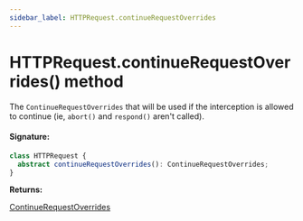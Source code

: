 ```yaml
---
sidebar_label: HTTPRequest.continueRequestOverrides
---
```


# HTTPRequest.continueRequestOverrides() method

The `ContinueRequestOverrides` that will be used if the interception is allowed to continue (ie, `abort()` and `respond()` aren't called).

#### Signature:

```typescript
class HTTPRequest {
  abstract continueRequestOverrides(): ContinueRequestOverrides;
}
```

**Returns:**

[ContinueRequestOverrides](./puppeteer.continuerequestoverrides.md)
